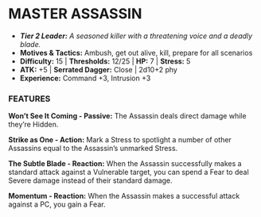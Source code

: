 # MASTER ASSASSIN

- ***Tier 2 Leader:*** *A seasoned killer with a threatening voice and a deadly blade.*
- **Motives & Tactics:** Ambush, get out alive, kill, prepare for all scenarios
- **Difficulty:** 15 | **Thresholds:** 12/25 | **HP:** 7 | **Stress:** 5
- **ATK:** +5 | **Serrated Dagger:** Close | 2d10+2 phy
- **Experience:** Command +3, Intrusion +3

### FEATURES

**Won’t See It Coming - Passive:** The Assassin deals direct damage while they’re Hidden.

**Strike as One - Action:** Mark a Stress to spotlight a number of other Assassins equal to the Assassin’s unmarked Stress.

**The Subtle Blade - Reaction:** When the Assassin successfully makes a standard attack against a Vulnerable target, you can spend a Fear to deal Severe damage instead of their standard damage.

**Momentum - Reaction:** When the Assassin makes a successful attack against a PC, you gain a Fear.
